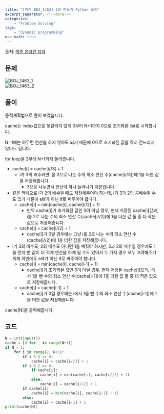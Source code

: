```yaml
---
title: "[백준 BOJ_1463] 1로 만들기 Python 풀이"
excerpt_separator: <!--more-->
categories: 
    - "Problem Solving"
tags: 
    - "dynamic programming"
use_math: true
---
```

출처: [백준 온라인 저지](https://www.acmicpc.net/problem/1463)

## 문제  

![BOJ_1463_1](https://user-images.githubusercontent.com/59808674/116851879-3e61c500-ac2e-11eb-966c-3a143489e17c.PNG)  
![BOJ_1463_2](https://user-images.githubusercontent.com/59808674/116851883-3f92f200-ac2e-11eb-87ff-6de1e9c208d7.PNG)  

## 풀이  

동적계획법으로 풀어 보겠습니다.  

cache는 index값으로 헷갈리지 않게 0부터 N+1까지 0으로 초기화된 list로 시작합니다.  

N=1에는 아무런 연산을 하지 않아도 되기 때문에 0으로 초기화된 값을 딱히 건드리지 않아도 됩니다.  

for loop을 2부터 N+1까지 돌려줍니다.
 - cache\[i\] = cache\[i//3\] + 1
    - i가 3의 배수라면 i를 3으로 나눈 수의 최소 연산 수(cache\[i//3\])에 1을 더한 값을 저장해줍니다.
        - 3으로 나누면서 연산이 하나 늘어나기 때문입니다.
 - 같은 맥락으로 i가 2의 배수일 때도 저장해주어야 하는데, i가 3과 2의 공배수일 수도 있기 때문에 elif가 아닌 if로 써주어야 합니다.
    - cache\[i\] = min(cache\[i\], cache\[i//2\] + 1)
        - 만약 cache\[i\]가 초기화된 값인 0이 아닐 경우, 현재 저장된 cache\[i\]값과, i를 2로 나눈 수의 최소 연산 수(cache\[i//2\])에 1을 더한 값 둘 중 더 작은 값으로 저장해줍니다.
    - cache\[i\] = cache\[i//2\] + 1
        - cache\[i\]가 0일 경우에는 그냥 i를 2로 나눈 수의 최소 연산 수(cache\[i//2\])에 1을 더한 값을 저장해줍니다.
 - i가 3의 배수도, 2의 배수도 아니면 1을 빼줘야 하지만, 3과 2의 배수일 경우에도 1을 먼저 뺀 값이 더 적게 연산을 하게 될 수도 있어서 두 가지 경우 모두 고려해주기 위해 이번에도 elif가 아닌 if로 써주어야 합니다.
    - cache\[i\] = min(cache\[i\], cache\[i-1\] + 1)
        - cache\[i\]가 초기화된 값인 0이 아닐 경우, 현재 저장된 cache\[i\]값과, i에서 1을 뺀 수의 최소 연산 수(cache\[i-1\])에 1을 더한 값 둘 중 더 작은 값으로 저장해줍니다.
    - cache\[i\] = cache\[i-1\] + 1
        - cache\[i\]가 0일 경우에는 i에서 1을 뺀 수의 최소 연산 수(cache\[i-1\])에 1을 더한 값을 저장해줍니다.

cache\[N\]을 출력해줍니다.  

## 코드  
```python
N = int(input())
cache = [0 for _ in range(N+1)]
if N > 1:
    for i in range(2, N+1):
        if i % 3 == 0:
            cache[i] = cache[i//3] + 1
        if i % 2 == 0:
            if cache[i]:
                cache[i] = min(cache[i], cache[i//2] + 1)
            else:
                cache[i] = cache[i//2] + 1
        if cache[i]:
            cache[i] = min(cache[i], cache[i-1] + 1)
        else:
            cache[i] = cache[i-1] + 1
print(cache[N])
```